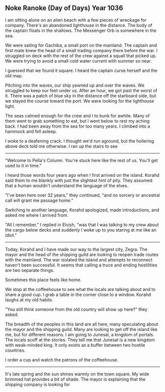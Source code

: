 ## Noke Ranoke (Day of Days) Year 1036

I am sitting alone on an alien beach with a few pieces of wreckage for company. There's an abandoned lighthouse in the distance. The body of the captain floats in the shallows. The Messenger Orb is somewhere in the sea.

We were sailing for Gachiba, a small port on the mainland. The captain and first mate knew the head of a small trading company there before the war. I struggled on deck with the rest of the crew against a squall that picked up. We were trying to avoid a small cold water current with summer so near.

I guessed that we found it square. I heard the captain curse herself and the old map.

Pitching into the waves, our ship yawned up and over the waves. We struggled to keep our feet under us. After an hour, we got past the worst of it. There was a patch of blue sky in the distance off the starboard side, but we stayed the course toward the port. We were looking for the lighthouse light.

The seas calmed enough for the crew and I to bunk for awhile. Many of them went to grab something to eat, but I went below to rest my aching back. I had been away from the sea for too many years. I climbed into a hammock and fell asleep.

I woke to a deafening crack. I thought we'd run aground, but the hollering above deck told me otherwise. I ran up the stairs to see

------

"Welcome to Pella's Column. You're stuck here like the rest of us. You'll get used to it in time."

I heard those words four years ago when I first arrived on the island. Korahd said them to me blankly with just the slightest hint of pity. They assumed that a human wouldn't understand the language of the elves. 

"I've been here over 32 years," they continued, "and no sorcery or ancestral call will grant me passage home."

Switching to another language, Korahd apologized, made introductions, and asked me where I arrived from.

"All I remember," I replied in Elvish, "was that I was talking to my crew about the cargo below decks and suddenly I woke up to you staring at me like an idiot."

------

Today, Korahd and I have made our way to the largest city, Zegra. The mayor and the head of the shipping guild are looking to reopen trade routes with the mainland. The war isolated the island and attempts to reconnect haven't been successful. It seems that calling a truce and ending hostilities are two separate things.

Sometimes this place feels like home.

We stop at the coffeehouse to see what the locals are talking about and to share a good cup. I grab a table in the corner close to a window. Korahd laughs at my old habits.

"You still think someone from the old country will show up here?" they asked. 

The breadth of the peoples in this land are all here, many speculating about the mayor and the shipping guild. Many are looking to get off the island like me, but for different reasons.  I am going to Junesal, a kingdom of portals. The locals scoff at the stories. They tell me that Junesal is a new kingdom with weak-minded king. It only exists as a buffer between two hostile countries.

I order a cup and watch the patrons of the coffeehouse.

------

It's late spring and the sun shines warmly on the town square. My wide brimmed hat provides a bit of shade. The mayor is explaining that the shipping company is looking for